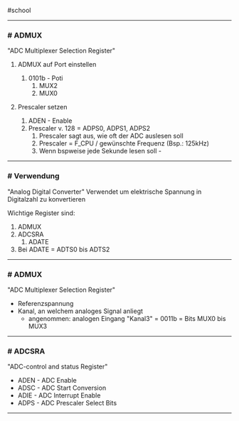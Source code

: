 #school 

---
### # ADMUX

"ADC Multiplexer Selection Register"

1. ADMUX auf Port einstellen
	1. 0101b - Poti
		1. MUX2
		2. MUX0

3. Prescaler setzen
	1. ADEN - Enable
	2. Prescaler v. 128 = ADPS0, ADPS1, ADPS2
		1. Prescaler sagt aus, wie oft der ADC auslesen soll
		2. Prescaler = F_CPU / gewünschte Frequenz (Bsp.: 125kHz) 
		3. Wenn bspweise jede Sekunde lesen soll - 

---
### # Verwendung

"Analog Digital Converter"
Verwendet um elektrische Spannung in Digitalzahl zu konvertieren

Wichtige Register sind:
1. ADMUX
2. ADCSRA
	1. ADATE
3. Bei ADATE = ADTS0 bis ADTS2

---
### # ADMUX

"ADC Multiplexer Selection Register"

- Referenzspannung
- Kanal, an welchem analoges Signal anliegt
	- angenommen: analogen Eingang "Kanal3" = 0011b = Bits MUX0 bis MUX3

---
### # ADCSRA

"ADC-control and status Register"

- ADEN - ADC Enable
- ADSC - ADC Start Conversion
- ADIE - ADC Interrupt Enable
- ADPS - ADC Prescaler Select Bits

---
